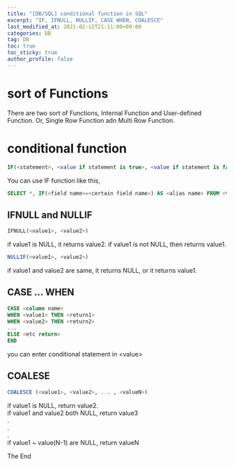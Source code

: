 ```yaml
---
title: "[DB/SQL] conditional function in SQL"
excerpt: "IF, IFNULL, NULLIF, CASE WHEN, COALESCE"
last_modified_at: 2021-02-12T21:11:00+09:00
categories: DB
tag: DB
toc: true
toc_sticky: true
author_profile: false
---
```


# sort of Functions

There are two sort of Functions, Internal Function and User-defined Function.
Or, Single Row Function adn Multi Row Function.

# conditional function

``` sql
IF(<statement>, <value if statement is true>, <value if statement is false>)
```

You can use IF function like this,

``` sql
SELECT *, IF(<field name>=<certain field name>) AS <alias name> FROM <table name>;
```

## IFNULL and NULLIF

``` sql
IFNULL(<value1>, <value2>)
```

if value1 is NULL, it returns value2. if value1 is not NULL, then returns value1.

``` sql
NULLIF(<value1>, <value2>)
```

if value1 and value2 are same, it returns NULL, or it returns value1.

## CASE ... WHEN

``` sql
CASE <column name>
WHEN <value1> THEN <return1>
WHEN <value2> THEN <return2>
...
ELSE <etc return>
END
```

you can enter conditional statement in \<value>

## COALESE

``` sql
COALESCE (<value1>, <value2>, ... , <valueN>)
```

if value1 is NULL, return value2.  
if value1 and value2 both NULL, return value3  
.  
.  
.  
if value1 ~ value(N-1) are NULL, return valueN  

The End